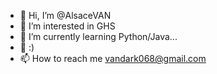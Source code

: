 - 👋 Hi, I’m @AlsaceVAN
- 👀 I’m interested in GHS
- 🌱 I’m currently learning Python/Java...
- 💞️ :)  
- 📫 How to reach me vandark068@gmail.com 

<!---
AlsaceVAN/AlsaceVAN is a ✨ special ✨ repository because its `README.md` (this file) appears on your GitHub profile.
You can click the Preview link to take a look at your changes.
--->
